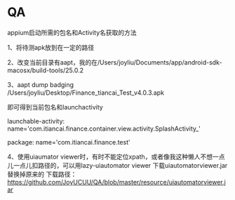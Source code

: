 # QA
appium启动所需的包名和Activity名获取的方法

1、将待测apk放到在一定的路径

2、改变当前目录有aapt，我的在/Users/joyliu/Documents/app/android-sdk-macosx/build-tools/25.0.2

3、aapt dump badging /Users/joyliu/Desktop/Finance_tiancai_Test_v4.0.3.apk  
	 	
   即可得到当前包名和launchactivity 
   
   launchable-activity: name='com.itiancai.finance.container.view.activity.SplashActivity_'
	
   package: name='com.itiancai.finance.test'

4、使用uiaumator viewer时，有时不能定位xpath，或者像我这种懒人不想一点儿一点儿扣路径的，可以用lazy-uiautomator viewer
    下载uiautomatorviewer.jar 替换掉原来的
    下载路径：https://github.com/JoyUCUU/QA/blob/master/resource/uiautomatorviewer.jar  
    
